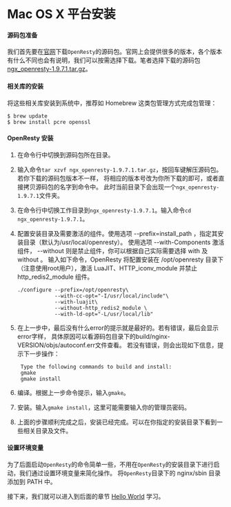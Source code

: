 # Mac OS X 平台安装

#### 源码包准备

我们首先要在[官网](http://openresty.org/)下载`OpenResty`的源码包。官网上会提供很多的版本，各个版本有什么不同也会有说明，我们可以按需选择下载。笔者选择下载的源码包 [ngx_openresty-1.9.7.1.tar.gz](https://openresty.org/download/ngx_openresty-1.9.7.1.tar.gz)。

#### 相关库的安装

将这些相关库安装到系统中，推荐如 Homebrew 这类包管理方式完成包管理：

```shell
$ brew update
$ brew install pcre openssl
```

#### OpenResty 安装

1. 在命令行中切换到源码包所在目录。
1. 输入命令```tar xzvf ngx_openresty-1.9.7.1.tar.gz```，按回车键解压源码包。若你下载的源码包版本不一样，
将相应的版本号改为你所下载的即可，或者直接拷贝源码包的名字到命令中。
此时当前目录下会出现一个`ngx_openresty-1.9.7.1`文件夹。
1. 在命令行中切换工作目录到`ngx_openresty-1.9.7.1`。输入命令```cd ngx_openresty-1.9.7.1```。
1. 配置安装目录及需要激活的组件。使用选项 --prefix=install_path ，指定其安装目录（默认为/usr/local/openresty）。
使用选项 --with-Components 激活组件， --without 则是禁止组件，你可以根据自己实际需要选择 with 及 without 。
输入如下命令，OpenResty 将配置安装在 /opt/openresty 目录下（注意使用root用户），激活 LuaJIT、HTTP\_iconv\_module 并禁止 http\_redis2\_module 组件。

    ```
    ./configure --prefix=/opt/openresty\
                --with-cc-opt="-I/usr/local/include"\
                --with-luajit\
                --without-http_redis2_module \
                --with-ld-opt="-L/usr/local/lib"
    ```

1. 在上一步中，最后没有什么error的提示就是最好的。若有错误，最后会显示error字样，
具体原因可以看源码包目录下的build/nginx-VERSION/objs/autoconf.err文件查看。
若没有错误，则会出现如下信息，提示下一步操作：

    ```
     Type the following commands to build and install:
     gmake
     gmake install
    ```

7. 编译。根据上一步命令提示，输入```gmake```。
8. 安装。输入```gmake install```，这里可能需要输入你的管理员密码。
9. 上面的步骤顺利完成之后，安装已经完成。可以在你指定的安装目录下看到一些相关目录及文件。

#### 设置环境变量

为了后面启动`OpenResty`的命令简单一些，不用在`OpenResty`的安装目录下进行启动，我们通过设置环境变量来简化操作。
将`OpenResty`目录下的 nginx/sbin 目录添加到 PATH 中。

接下来，我们就可以进入到后面的章节 [Hello World](helloworld.md) 学习。
